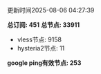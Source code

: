 更新时间2025-08-06 04:27:39

**总订阅: 451**
**总节点: 33911**
- vless节点: 9158
- hysteria2节点: 11

**google ping有效节点: 253**
